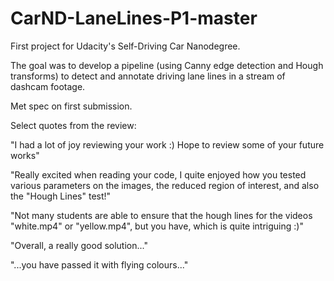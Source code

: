 # CarND-LaneLines-P1-master

First project for Udacity's Self-Driving Car Nanodegree.

The goal was to develop a pipeline (using Canny edge detection and Hough transforms) to detect and annotate driving lane lines in a stream of dashcam footage.

Met spec on first submission.

Select quotes from the review: 

"I had a lot of joy reviewing your work :) Hope to review some of your future works"

"Really excited when reading your code, I quite enjoyed how you tested various parameters on the images, the reduced region of interest, and also the "Hough Lines" test!"

"Not many students are able to ensure that the hough lines for the videos "white.mp4" or "yellow.mp4", but you have, which is quite intriguing :)"

"Overall, a really good solution..."

"...you have passed it with flying colours..."
